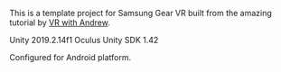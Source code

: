 This is a template project for Samsung Gear VR built from the amazing tutorial by <a href="https://www.youtube.com/watch?v=au3IVXj3X6k&list=PLmc6GPFDyfw9AaEsedQZ3-EJi5RnUN7VU">VR with Andrew</a>.

Unity 2019.2.14f1
Oculus Unity SDK 1.42

Configured for Android platform.